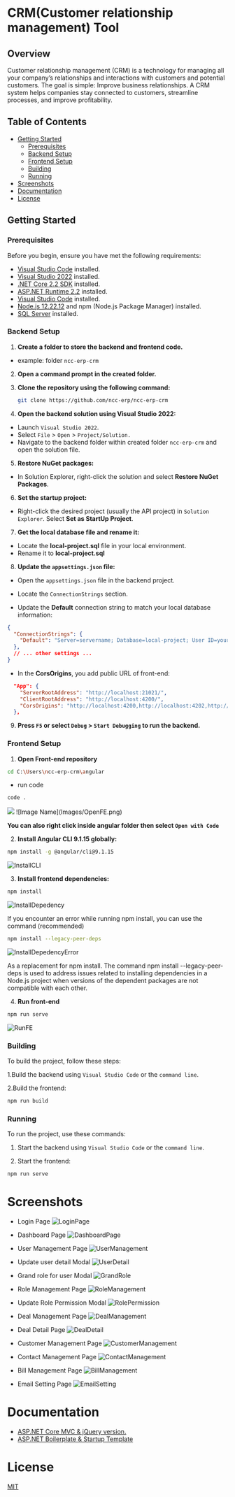 # CRM(Customer relationship management) Tool

## Overview
Customer relationship management (CRM) is a technology for managing all your company’s relationships and interactions with customers and potential customers. The goal is simple: Improve business relationships. A CRM system helps companies stay connected to customers, streamline processes, and improve profitability.

## Table of Contents

- [Getting Started](#getting-started)
  - [Prerequisites](#prerequisites)
  - [Backend Setup](#backend-setup)
  - [Frontend Setup](#frontend-setup)
  - [Building](#building)
  - [Running](#running)
- [Screenshots](#screenshots)
- [Documentation](#documentation)
- [License](#license)

## Getting Started

### Prerequisites

Before you begin, ensure you have met the following requirements:

- [Visual Studio Code](https://code.visualstudio.com/download) installed.
- [Visual Studio 2022](https://visualstudio.microsoft.com/) installed.
- [.NET Core 2.2 SDK](https://dotnet.microsoft.com/en-us/download/dotnet/2.2) installed.
- [ASP.NET Runtime 2.2](https://dotnet.microsoft.com/en-us/download/dotnet/2.2) installed.
- [Visual Studio Code](https://code.visualstudio.com/) installed.
- [Node.js 12.22.12](https://nodejs.org/en/blog/release/v12.22.12) and npm (Node.js Package Manager) installed.
- [SQL Server](https://www.microsoft.com/en-in/sql-server/sql-server-downloads) installed.

### Backend Setup

1. **Create a folder to store the backend and frontend code.**
- example:  folder `ncc-erp-crm`


2. **Open a command prompt in the created folder.**


3. **Clone the repository using the following command:**

   ```bash
   git clone https://github.com/ncc-erp/ncc-erp-crm
   ```

4. **Open the backend solution using Visual Studio 2022:**

- Launch `Visual Studio 2022`.
- Select `File` > `Open` > `Project/Solution.`
- Navigate to the backend folder within created folder `ncc-erp-crm` and open the solution file.


5. **Restore NuGet packages:**

- In Solution Explorer, right-click the solution and select **Restore NuGet Packages**.


6. **Set the startup project:**

- Right-click the desired project (usually the API project) in `Solution Explorer`.
Select **Set as StartUp Project**.


7. **Get the local database file and rename it:**

- Locate the **local-project.sql** file in your local environment.
- Rename it to **local-project.sql**


8. **Update the `appsettings.json` file:**

- Open the `appsettings.json` file in the backend project.

- Locate the `ConnectionStrings` section.

- Update the **Default** connection string to match your local database information:


```json
{
  "ConnectionStrings": {
    "Default": "Server=servername; Database=local-project; User ID=yourUserId;Password=yourPassword;"
  },
  // ... other settings ...
}
```

- In the **CorsOrigins**, you add public URL of front-end:
```json
  "App": {
    "ServerRootAddress": "http://localhost:21021/",
    "ClientRootAddress": "http://localhost:4200/",
    "CorsOrigins": "http://localhost:4200,http://localhost:4202,http://localhost:8081,http://localhost:3000, more link public in FE..."
  },
```


9. **Press `F5` or select `Debug` > `Start Debugging` to run the backend.**


### Frontend Setup
1. **Open Front-end repository**
```bash
cd C:\Users\ncc-erp-crm\angular
```
- run code
```bash
code .
```
<img src="Images/OpenFE.png"/>
![Image Name](Images/OpenFE.png)


**You can also right click inside angular folder then select `Open with Code`**


2. **Install Angular CLI 9.1.15 globally:**

```bash
npm install -g @angular/cli@9.1.15
```

![InstallCLI](https://github.com/Duc22599/Test-NCC-Nguyen-Anh-Duc/assets/111440755/0b1876ba-921e-4b56-8000-6cbbab44c8ad)


3. **Install frontend dependencies:**

```bash
npm install
```
![InstallDepedency](https://github.com/Duc22599/Test-NCC-Nguyen-Anh-Duc/assets/111440755/40560b09-4d61-44a7-a92b-6dac3c773063)

If you encounter an error while running npm install, you can use the command (recommended)
```bash 
npm install --legacy-peer-deps 
```
![InstallDepedencyError](https://github.com/Duc22599/Test-NCC-Nguyen-Anh-Duc/assets/111440755/f34fbf9c-2214-4360-8e5e-2a91a9728761)

As a replacement for npm install.
The command npm install --legacy-peer-deps is used to address issues related to installing dependencies in a Node.js project when versions of the dependent packages are not compatible with each other. 


4. **Run front-end**
```bash
npm run serve
```
![RunFE](https://github.com/Duc22599/Test-NCC-Nguyen-Anh-Duc/assets/111440755/daf767b3-17cc-4c51-a7d5-118101933166)

### Building
To build the project, follow these steps:

1.Build the backend using `Visual Studio Code` or the `command line`.

2.Build the frontend:

```bash
npm run build
```

### Running
To run the project, use these commands:

1. Start the backend using `Visual Studio Code` or the `command line`.

2. Start the frontend:

```bash
npm run serve
```

# Screenshots
- Login Page
![LoginPage](https://github.com/Duc22599/Test-NCC-Nguyen-Anh-Duc/assets/111440755/0b1876ba-921e-4b56-8000-6cbbab44c8ad)

- Dashboard Page
![DashboardPage](https://github.com/VHoangDotCom/Test_README_file/blob/main/Images/dash_board_page.PNG)

- User Management Page
![UserManagement](https://github.com/VHoangDotCom/Test_README_file/blob/main/Images/user_management.PNG)

- Update user detail Modal
![UserDetail](https://github.com/VHoangDotCom/Test_README_file/blob/main/Images/update_user_detail.PNG)

- Grand role for user Modal
![GrandRole](https://github.com/VHoangDotCom/Test_README_file/blob/main/Images/grand_role_for_user.PNG)

- Role Management Page
![RoleManagement](https://github.com/VHoangDotCom/Test_README_file/blob/main/Images/role_management.PNG)

- Update Role Permission Modal
![RolePermission](https://github.com/VHoangDotCom/Test_README_file/blob/main/Images/update_role_permission.PNG)

- Deal Management Page
![DealManagement](https://github.com/VHoangDotCom/Test_README_file/blob/main/Images/deal_page.PNG)

- Deal Detail Page
![DealDetail](https://github.com/VHoangDotCom/Test_README_file/blob/main/Images/deal_detail_page.PNG)

- Customer Management Page
![CustomerManagement](https://github.com/VHoangDotCom/Test_README_file/blob/main/Images/customer_management.PNG)

- Contact Management Page
![ContactManagement](https://github.com/VHoangDotCom/Test_README_file/blob/main/Images/contact_management.PNG)

- Bill Management Page
![BillManagement](https://github.com/VHoangDotCom/Test_README_file/blob/main/Images/bill_management.PNG)

- Email Setting Page
![EmailSetting](https://github.com/VHoangDotCom/Test_README_file/blob/main/Images/email_setting_page.PNG)

# Documentation
  - [ASP.NET Core MVC & jQuery version.](https://aspnetboilerplate.com/Pages/Documents/Zero/Startup-Template-Core)
  - [ASP.NET Boilerplate & Startup Template](https://aspnetboilerplate.com/Templates)

# License
[MIT](https://github.com/ncc-erp/ncc-erp-project/blob/dev/LICENSE)